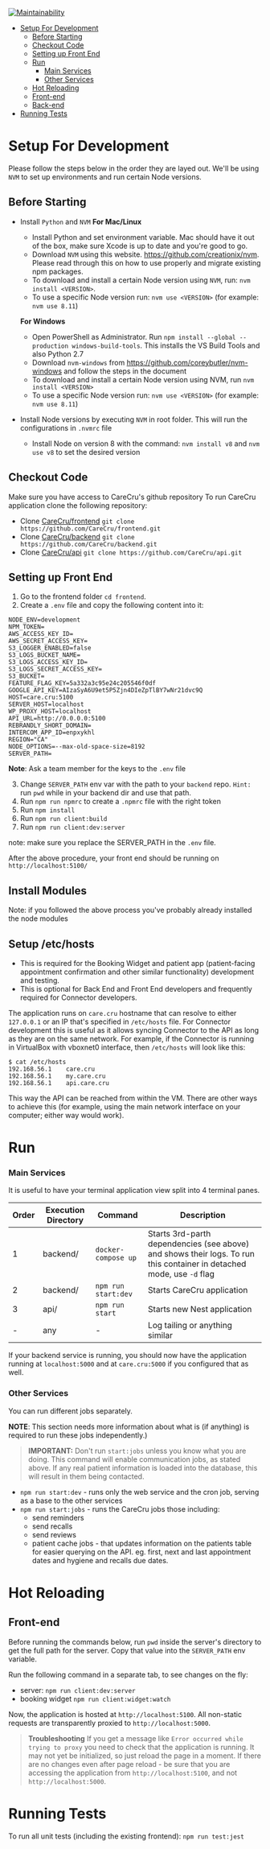 [![Maintainability](https://api.codeclimate.com/v1/badges/eb91211a2195c7becfe9/maintainability)](https://codeclimate.com/repos/5e7a83b04862a301a3004627/maintainability)

<!-- TOC -->
- [Setup For Development](#setup-for-development)
  - [Before Starting](#before-starting)
  - [Checkout Code](#checkout-code)
  - [Setting up Front End](#setting-up-front-end)
  - [Run](#run)
    - [Main Services](#main-services)
    - [Other Services](#other-services)
  - [Hot Reloading](#hot-reloading)
  - [Front-end](#front-end)
  - [Back-end](#back-end)
- [Running Tests](#running-tests)
<!-- /TOC -->

# Setup For Development
Please follow the steps below in the order they are layed out. We'll be using `NVM` to set up environments and run certain Node versions.

## Before Starting
- Install `Python` and `NVM`
  **For Mac/Linux**
    - Install Python and set environment variable. Mac should have it out of the box, make sure Xcode is up to date and you're good to go.
    - Download `NVM` using this website. https://github.com/creationix/nvm. Please read through this on how to use properly and migrate existing npm packages.
    - To download and install a certain Node version using `NVM`, run: `nvm install <VERSION>`.
    - To use a specific Node version run: `nvm use <VERSION>` (for example: `nvm use 8.11`)

  **For Windows**
    -  Open PowerShell as Administrator. Run `npm install --global --production windows-build-tools`. This installs the VS Build Tools and also Python 2.7
    - Download `nvm-windows` from https://github.com/coreybutler/nvm-windows and follow the steps in the document
    - To download and install a certain Node version using NVM, run `nvm install <VERSION>`
    - To use a specific Node version run: `nvm use <VERSION>` (for example: `nvm use 8.11`)
- Install Node versions by executing `NVM` in root folder. This will run the configurations in `.nvmrc` file
  - Install Node on version 8 with the command: `nvm install v8` and `nvm use v8` to set the desired version

## Checkout Code
Make sure you have access to CareCru's github repository To run CareCru application clone the following repository:
- Clone [CareCru/frontend](https://github.com/CareCru/frontend) `git clone https://github.com/CareCru/frontend.git`
- Clone [CareCru/backend](https://github.com/CareCru/backend) `git clone https://github.com/CareCru/backend.git`
- Clone [CareCru/api](https://github.com/CareCru/api) `git clone https://github.com/CareCru/api.git`


## Setting up Front End

1. Go to the frontend folder `cd frontend`.
2. Create a `.env` file and copy the following content into it:
```
NODE_ENV=development
NPM_TOKEN=
AWS_ACCESS_KEY_ID=
AWS_SECRET_ACCESS_KEY=
S3_LOGGER_ENABLED=false
S3_LOGS_BUCKET_NAME=
S3_LOGS_ACCESS_KEY_ID=
S3_LOGS_SECRET_ACCESS_KEY=
S3_BUCKET=
FEATURE_FLAG_KEY=5a332a3c95e24c205546f0df
GOOGLE_API_KEY=AIzaSyA6U9et5P5Zjn4DIeZpTlBY7wNr21dvc9Q
HOST=care.cru:5100
SERVER_HOST=localhost
WP_PROXY_HOST=localhost
API_URL=http://0.0.0.0:5100
REBRANDLY_SHORT_DOMAIN=
INTERCOM_APP_ID=enpxykhl
REGION="CA"
NODE_OPTIONS=--max-old-space-size=8192
SERVER_PATH=
 ```
**Note**: Ask a team member for the keys to the `.env` file

3. Change `SERVER_PATH` env var with the path to your `backend` repo. `Hint:` run `pwd` while in your backend dir and use that path.
4. Run `npm run npmrc` to create a `.npmrc` file with the right token
5. Run `npm install`
6. Run `npm run client:build`
7. Run `npm run client:dev:server`

note: make sure you replace the SERVER_PATH in the `.env` file.

After the above procedure, your front end should be running on `http://localhost:5100/`

## Install Modules
Note: if you followed the above process you've probably already installed the node modules

## Setup /etc/hosts
- This is required for the Booking Widget and patient app (patient-facing appointment confirmation and other similar functionality) development and testing.
- This is optional for Back End and Front End developers and frequently required for Connector developers.

The application runs on `care.cru` hostname that can resolve to either `127.0.0.1` or an IP that's specified in `/etc/hosts` file. For Connector development this is useful as it allows syncing Connector to the API as long as they are on the same network. For example, if the Connector is running in VirtualBox with vboxnet0 interface, then `/etc/hosts` will look like this:

```
$ cat /etc/hosts
192.168.56.1    care.cru
192.168.56.1    my.care.cru
192.168.56.1    api.care.cru
```

This way the API can be reached from within the VM. There are other ways to achieve this (for example, using the main network interface on your computer; either way would work).

# Run

### Main Services
It is useful to have your terminal application view split into 4 terminal panes.

|Order|Execution Directory| Command  | Description |
|---|---|---|---|
|1|backend/|`docker-compose up`| Starts 3rd-parth dependencies (see above) and shows their logs. To run this container in detached mode, use `-d` flag|
|2|backend/|`npm run start:dev`| Starts CareCru application |
|3|api/|`npm run start`| Starts new Nest application |
|-|any|-|Log tailing or anything similar|

If your backend service is running, you should now have the application running at `localhost:5000` and at `care.cru:5000` if you configured that as well.

### Other Services
You can run different jobs separately.

**NOTE**: This section needs more information about what is (if anything) is required to run these jobs independently.)

> **IMPORTANT:**
> Don't run `start:jobs` unless you know what you are doing. This command will enable communication jobs, as stated above. If any real patient information is loaded into the database, this will result in them being contacted.

* `npm run start:dev` - runs only the web service and the cron job, serving as a base to the other services
* `npm run start:jobs` - runs the CareCru jobs those including:
    - send reminders
    - send recalls
    - send reviews 
    - patient cache jobs - that updates information on the patients table for easier querying on the API. eg. first, next and last appointment dates and hygiene and recalls due dates.

# Hot Reloading

## Front-end

Before running the commands below, run `pwd` inside the server's directory to get the full path for the server. Copy that value into the `SERVER_PATH` env variable.

Run the following command in a separate tab, to see changes on the fly:

- server: `npm run client:dev:server`
- booking widget `npm run client:widget:watch`

Now, the application is hosted at `http://localhost:5100`. All non-static requests are transparently proxied to `http://localhost:5000`.

> **Troubleshooting**
> If you get a message like `Error occurred while trying to proxy` you need to check that the application is running. It may not yet be initialized, so just reload the page in a moment.
> If there are no changes even after page reload - be sure that you are accessing the application from `http://localhost:5100`, and not `http://localhost:5000`.

# Running Tests

To run all unit tests (including the existing frontend): `npm run test:jest`
